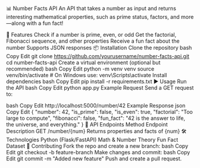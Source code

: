 📊 Number Facts API
An API that takes a number as input and returns interesting mathematical properties, such as prime status, factors, and more—along with a fun fact!

🚀 Features
Check if a number is prime, even, or odd
Get the factorial, Fibonacci sequence, and other properties
Receive a fun fact about the number
Supports JSON responses
📦 Installation
Clone the repository
bash
Copy
Edit
git clone https://github.com/yourusername/number-facts-api.git
cd number-facts-api
Create a virtual environment (optional but recommended)
bash
Copy
Edit
python -m venv venv
source venv/bin/activate  # On Windows use: venv\Scripts\activate
Install dependencies
bash
Copy
Edit
pip install -r requirements.txt
▶️ Usage
Run the API
bash
Copy
Edit
python app.py
Example Request
Send a GET request to:

bash
Copy
Edit
http://localhost:5000/number/42
Example Response
json
Copy
Edit
{
  "number": 42,
  "is_prime": false,
  "is_even": true,
  "factorial": "Too large to compute",
  "fibonacci": false,
  "fun_fact": "42 is the answer to life, the universe, and everything."
}
🔧 API Endpoints
Method	Endpoint	Description
GET	/number/{num}	Returns properties and facts of {num}
🛠 Technologies
Python (Flask/FastAPI)
Math & Number Theory
Fun Fact Dataset
🤝 Contributing
Fork the repo and create a new branch:
bash
Copy
Edit
git checkout -b feature-branch
Make changes and commit:
bash
Copy
Edit
git commit -m "Added new feature"
Push and create a pull request.